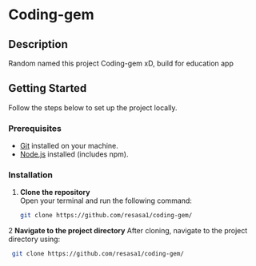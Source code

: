 # Coding-gem

## Description
Random named this project Coding-gem xD, build for education app 

## Getting Started

Follow the steps below to set up the project locally.

### Prerequisites
- [Git](https://git-scm.com/) installed on your machine.
- [Node.js](https://nodejs.org/) installed (includes npm).

### Installation

1. **Clone the repository**  
   Open your terminal and run the following command:
   ```bash
   git clone https://github.com/resasa1/coding-gem/


2 **Navigate to the project directory**
After cloning, navigate to the project directory using:
  ```bash
   git clone https://github.com/resasa1/coding-gem/



